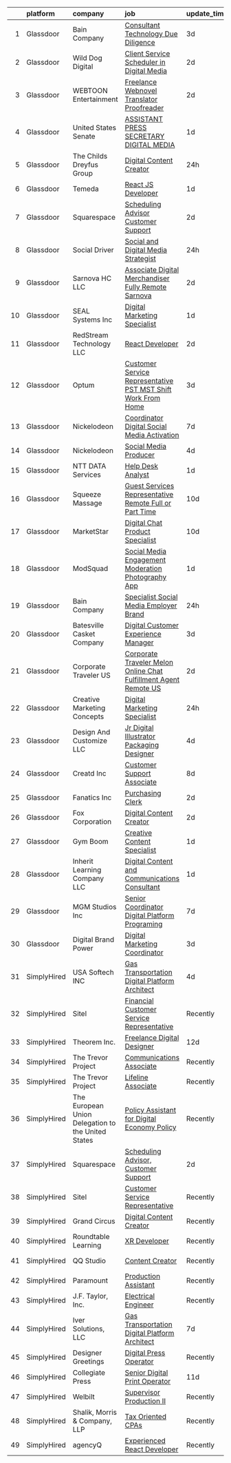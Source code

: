 

|    | platform    | company                                            | job                                                                                                                                                                                                                                                                                                                                                                                                                                                                                                                                                                                                                                                                                                                                                                                                                                                                                                          | update_time   | location                    |
|---:|:------------|:---------------------------------------------------|:-------------------------------------------------------------------------------------------------------------------------------------------------------------------------------------------------------------------------------------------------------------------------------------------------------------------------------------------------------------------------------------------------------------------------------------------------------------------------------------------------------------------------------------------------------------------------------------------------------------------------------------------------------------------------------------------------------------------------------------------------------------------------------------------------------------------------------------------------------------------------------------------------------------|:--------------|:----------------------------|
|  1 | Glassdoor   | Bain   Company                                     | [Consultant  Technology Due Diligence](https://www.glassdoor.com/partner/jobListing.htm?pos=127&ao=1136043&s=58&guid=0000018199a0560689f4620ca1ea0907&src=GD_JOB_AD&t=SR&vt=w&cs=1_4cf20baa&cb=1656139831427&jobListingId=1007955587528&jrtk=3-0-1g6cq0limi15i801-1g6cq0lj42gpu000-8f632535c2f351aa-)                                                                                                                                                                                                                                                                                                                                                                                                                                                                                                                                                                                                        | 3d            | Boston, MA                  |
|  2 | Glassdoor   | Wild Dog Digital                                   | [Client Service   Scheduler in Digital Media](https://www.glassdoor.com/partner/jobListing.htm?pos=107&ao=1110586&s=58&guid=0000018199a0560689f4620ca1ea0907&src=GD_JOB_AD&t=SR&vt=w&ea=1&cs=1_ef1ae692&cb=1656139831425&jobListingId=1007957926887&cpc=2CAED5C921A5F994&jrtk=3-0-1g6cq0limi15i801-1g6cq0lj42gpu000-c2b58b479b512465--6NYlbfkN0CyHOxz5zuJWsl2VTQnRdM_6OCWrW0oVSwxykRUIGfnau2eJu7AnyXHVsxvlof7pZphd3ExTTQ4BJSGjlQDoK16g-DDVezQ6ERLlSAkKVaXkAQu58_Vh5WGZVSqkOBc83MZ6RlrVSQQi_cnsFZ0zLzMkUovGA30aLMhqojJDB5EYIrso_-SMymBqFTl44JGbPPY2tt2X0CuGFgmNCa9jLOOUOk-JzW57dJnypRunpfGXktjBY8GuOuzDhy3Z9K4OXN0o5filiBY4ES2qi3_mBJdscq8Ro8EpyjSSj2RqMPtH992IzjK3ghMzIkIw31oB8p6iju74vsPPSQ5kS-Gb4TA-Nc3R3hFTF3Fkpi0m5xMbp1VxGmOgsuUX9djr5dCJ1yWpSzpQWyllSbCi54bgXVRN9Tmw8b_mfSiEYAqMLvVQ85jDruA2lmTGCFdiZvCNYu4kjBYcpmV4bnb2WlySHWyo8f5uFyP65EklV4z9TIdVZzUOuJltOguIbg88tjiuok%3D)                         | 2d            | Nevada                      |
|  3 | Glassdoor   | WEBTOON Entertainment                              | [Freelance Webnovel Translator   Proofreader](https://www.glassdoor.com/partner/jobListing.htm?pos=110&ao=1136043&s=58&guid=0000018199a0560689f4620ca1ea0907&src=GD_JOB_AD&t=SR&vt=w&cs=1_71d18cf7&cb=1656139831425&jobListingId=1007958161204&jrtk=3-0-1g6cq0limi15i801-1g6cq0lj42gpu000-6b2da50c789996bb-)                                                                                                                                                                                                                                                                                                                                                                                                                                                                                                                                                                                                 | 2d            | Los Angeles, CA             |
|  4 | Glassdoor   | United States Senate                               | [ASSISTANT PRESS SECRETARY DIGITAL MEDIA](https://www.glassdoor.com/partner/jobListing.htm?pos=126&ao=1136043&s=58&guid=0000018199a0560689f4620ca1ea0907&src=GD_JOB_AD&t=SR&vt=w&cs=1_e09e184a&cb=1656139831427&jobListingId=1007960465806&jrtk=3-0-1g6cq0limi15i801-1g6cq0lj42gpu000-a040ac96f4ee17d3-)                                                                                                                                                                                                                                                                                                                                                                                                                                                                                                                                                                                                     | 1d            | Washington, DC              |
|  5 | Glassdoor   | The Childs Dreyfus Group                           | [Digital Content Creator](https://www.glassdoor.com/partner/jobListing.htm?pos=116&ao=1136043&s=58&guid=0000018199a0560689f4620ca1ea0907&src=GD_JOB_AD&t=SR&vt=w&ea=1&cs=1_c105d4f1&cb=1656139831426&jobListingId=1007961585301&jrtk=3-0-1g6cq0limi15i801-1g6cq0lj42gpu000-6024c31d68b6ccd5-)                                                                                                                                                                                                                                                                                                                                                                                                                                                                                                                                                                                                                | 24h           | Remote                      |
|  6 | Glassdoor   | Temeda                                             | [React JS Developer](https://www.glassdoor.com/partner/jobListing.htm?pos=104&ao=1110586&s=58&guid=0000018199a0560689f4620ca1ea0907&src=GD_JOB_AD&t=SR&vt=w&ea=1&cs=1_a29a726c&cb=1656139831424&jobListingId=1007959732625&cpc=4F748F1840550ABC&jrtk=3-0-1g6cq0limi15i801-1g6cq0lj42gpu000-daab9cf358e9a641--6NYlbfkN0Cdyrb_-SYpjIsC7ShR4LTJruqxAexHI1Km_0W0EzpI0flnEmGiV58GZ9xpe0b4n9KvnEwlxLNWrBw5USPH7_yK7Hr0sOLwuBdBAtci8AhMmMFoxKXs5iBNk0ouHvMGgggKeSloHVxXP2HTUaJrgjzIf6iQaufQAIIribjXMNbv4f6do14-85BNRRzFkWm0yeIMFc0OiKVPbl4sIMVuExNW0sjsrmpPmq-GC-TvQeqBCfgvcZ-EJ3jXVFsqMfiUA_vAbDmRATO3hmV_icpmkBY1dUy_TTg7sMj-wsYSlLAOwJtNO9Kq6PtqFbsdRpFoKiTznsKOYvgUqu2eJFOE_9EYmnqB3VpBMzAKFOiGTecaY8i-mOvExr_J6Bo_-g2MdhZMeAARJ0U7jaBDxY6ln_VgPchdFbCtlccW3QXUpVI8cRmcwJ7IqD28o_RKQUSj3_w6OoR_P97eZ42fHNqHfBn5KPczlqiP0GNs5Dk_-aysDJtgoapSeb3yufuSexmNpZo%3D)                                                  | 1d            | Remote                      |
|  7 | Glassdoor   | Squarespace                                        | [Scheduling Advisor  Customer Support](https://www.glassdoor.com/partner/jobListing.htm?pos=120&ao=1136043&s=58&guid=0000018199a0560689f4620ca1ea0907&src=GD_JOB_AD&t=SR&vt=w&cs=1_668cbcee&cb=1656139831426&jobListingId=1007957341195&jrtk=3-0-1g6cq0limi15i801-1g6cq0lj42gpu000-e8a7b2299b0a55b8-)                                                                                                                                                                                                                                                                                                                                                                                                                                                                                                                                                                                                        | 2d            | Oregon                      |
|  8 | Glassdoor   | Social Driver                                      | [Social and Digital Media Strategist](https://www.glassdoor.com/partner/jobListing.htm?pos=130&ao=1136043&s=58&guid=0000018199a0560689f4620ca1ea0907&src=GD_JOB_AD&t=SR&vt=w&ea=1&cs=1_beb003e7&cb=1656139831427&jobListingId=1007962710800&jrtk=3-0-1g6cq0limi15i801-1g6cq0lj42gpu000-0b89f4ae6c1381e8-)                                                                                                                                                                                                                                                                                                                                                                                                                                                                                                                                                                                                    | 24h           | Austin, TX                  |
|  9 | Glassdoor   | Sarnova HC  LLC                                    | [Associate Digital Merchandiser   Fully Remote   Sarnova](https://www.glassdoor.com/partner/jobListing.htm?pos=122&ao=1136043&s=58&guid=0000018199a0560689f4620ca1ea0907&src=GD_JOB_AD&t=SR&vt=w&cs=1_adb8be46&cb=1656139831426&jobListingId=1007957844935&jrtk=3-0-1g6cq0limi15i801-1g6cq0lj42gpu000-733bb4a49778efc1-)                                                                                                                                                                                                                                                                                                                                                                                                                                                                                                                                                                                     | 2d            | Remote                      |
| 10 | Glassdoor   | SEAL Systems  Inc                                  | [Digital Marketing Specialist](https://www.glassdoor.com/partner/jobListing.htm?pos=106&ao=1110586&s=58&guid=0000018199a0560689f4620ca1ea0907&src=GD_JOB_AD&t=SR&vt=w&ea=1&cs=1_83146e25&cb=1656139831425&jobListingId=1007959041624&cpc=6FC5BA77C9A4CD78&jrtk=3-0-1g6cq0limi15i801-1g6cq0lj42gpu000-9f8a0b6c04246ab2--6NYlbfkN0Bi-g4OEguhQEx4pjzkmulzkFDPdVMQm6g82nLRMcVRUAXQonzRVMradnGQKzd20tyuh3EDbvpRY-2qEo2aZYpyAMPUMC7XDjsSRHaVS4XmbGRBlkcjQMt6XqmiUgCXFRT_VOIAmzci1Z3w0R-M798fnwauaLTZhKpbj1m34eK1W45x_U3BYgFm9eMzEex-jojVri7uF5urzHRaZi8iplzBer0gEW4qj72LiLB6hVyw3Xm43-hWRhts5VWmbQelQJw-Go8icc_1pBA-p7-NJgv8wkQdlaH-61PeSB_Vfb6Dks99YwaqAk81EvZXo3mVAoqg8MkVXBF-ScGylhqGr3uNNGUw7Nrj38Et7vFIPln4nqzxZDLkTHYveVCR9z0zwO-gCZMpgk1v-fMoJg6qTYxW7uCzhHRSkQYxbmu3xO_76RSpbHWXyQLBk3tWT_iE4xrC6SUIMQjL-_9X-eCXOrhhMWMMYDHWtLdjqnfHgBMFEa2-YSFgaHbB-9Vw08tw8cI%3D)                                        | 1d            | Remote                      |
| 11 | Glassdoor   | RedStream Technology LLC                           | [React Developer](https://www.glassdoor.com/partner/jobListing.htm?pos=109&ao=1110586&s=58&guid=0000018199a0560689f4620ca1ea0907&src=GD_JOB_AD&t=SR&vt=w&ea=1&cs=1_2e20e9fb&cb=1656139831425&jobListingId=1007956773373&cpc=C4A69CCDBB3B9599&jrtk=3-0-1g6cq0limi15i801-1g6cq0lj42gpu000-8a574113bc7e8765--6NYlbfkN0Af4VUVFC65ZFGPeY38cqKHBXywLY7NZRgmgZnkNCReYTEQAOd-TTSyAj4YzGraWReXalJVkunaw1nndv_UJCqjeqdPrk1lpk_TzUiZ_svtIdBTnO-ZFvnmQGcjIi6GNpu4FSJs-uF_hXuFUzOpIADejgki0K57qMy9VSHJK8SlPd40_uLd9CkwI_cnZHcxeNxIvqLb1vJOgr02Jx-guF4gHM40jyquBKo45HGfrmUZbyaKT657tetaTfgw38DpvExv332L9Fmvh9HMYBhJyVbpH4L5_IW4LTiFGzqIVvkz1Yj6pZNT2EWTBt1Yn4u9YeDX5Ogru6slPpRM-W9pSAGXQWg8rDVRnmoS1VTwTri0lDYxFKrpdzX2eaqdazIxpFo2P5AM0MS49KL4IO3AGbEO1If0NipkEtKi_ZtG1MNV3uIWAkW51FYkuxRY5cVNH0HPQbosSS2iSjho5o7WTFwlGg5PrKmrsrcVNZj8cBcyVFPYbqv8k-aB)                                                                   | 2d            | Remote                      |
| 12 | Glassdoor   | Optum                                              | [Customer Service Representative  PST MST Shift    Work From Home](https://www.glassdoor.com/partner/jobListing.htm?pos=112&ao=1136043&s=58&guid=0000018199a0560689f4620ca1ea0907&src=GD_JOB_AD&t=SR&vt=w&cs=1_c4069fa1&cb=1656139831426&jobListingId=1007955682037&jrtk=3-0-1g6cq0limi15i801-1g6cq0lj42gpu000-d2e1a349431e7534-)                                                                                                                                                                                                                                                                                                                                                                                                                                                                                                                                                                            | 3d            | Costa Mesa, CA              |
| 13 | Glassdoor   | Nickelodeon                                        | [Coordinator  Digital Social Media Activation](https://www.glassdoor.com/partner/jobListing.htm?pos=121&ao=1136043&s=58&guid=0000018199a0560689f4620ca1ea0907&src=GD_JOB_AD&t=SR&vt=w&cs=1_91f6741b&cb=1656139831426&jobListingId=1007948064140&jrtk=3-0-1g6cq0limi15i801-1g6cq0lj42gpu000-8f1c2f9e3cf6ea39-)                                                                                                                                                                                                                                                                                                                                                                                                                                                                                                                                                                                                | 7d            | New York, NY                |
| 14 | Glassdoor   | Nickelodeon                                        | [Social Media Producer](https://www.glassdoor.com/partner/jobListing.htm?pos=124&ao=1136043&s=58&guid=0000018199a0560689f4620ca1ea0907&src=GD_JOB_AD&t=SR&vt=w&cs=1_ea81aaef&cb=1656139831426&jobListingId=1007952510941&jrtk=3-0-1g6cq0limi15i801-1g6cq0lj42gpu000-56e529fd77566abd-)                                                                                                                                                                                                                                                                                                                                                                                                                                                                                                                                                                                                                       | 4d            | Hollywood, CA               |
| 15 | Glassdoor   | NTT DATA Services                                  | [Help Desk Analyst](https://www.glassdoor.com/partner/jobListing.htm?pos=128&ao=1136043&s=58&guid=0000018199a0560689f4620ca1ea0907&src=GD_JOB_AD&t=SR&vt=w&ea=1&cs=1_14db8555&cb=1656139831427&jobListingId=1007959872690&jrtk=3-0-1g6cq0limi15i801-1g6cq0lj42gpu000-71f3909cd136872f-)                                                                                                                                                                                                                                                                                                                                                                                                                                                                                                                                                                                                                      | 1d            | Remote                      |
| 16 | Glassdoor   | Squeeze Massage                                    | [Guest Services Representative  Remote   Full or Part Time ](https://www.glassdoor.com/partner/jobListing.htm?pos=117&ao=1136043&s=58&guid=0000018199a0560689f4620ca1ea0907&src=GD_JOB_AD&t=SR&vt=w&cs=1_1f6466bb&cb=1656139831426&jobListingId=1007939388436&jrtk=3-0-1g6cq0limi15i801-1g6cq0lj42gpu000-877bdd822ff4c174-)                                                                                                                                                                                                                                                                                                                                                                                                                                                                                                                                                                                  | 10d           | Los Angeles, CA             |
| 17 | Glassdoor   | MarketStar                                         | [Digital Chat Product Specialist](https://www.glassdoor.com/partner/jobListing.htm?pos=103&ao=1110586&s=58&guid=0000018199a0560689f4620ca1ea0907&src=GD_JOB_AD&t=SR&vt=w&ea=1&cs=1_b2175178&cb=1656139831424&jobListingId=1007940122050&cpc=217C45A42544DB93&jrtk=3-0-1g6cq0limi15i801-1g6cq0lj42gpu000-0f8beed19d2a69a3--6NYlbfkN0DmKv6-UJ4VzJ7REpO6NpBLgFSzYHL6oW0yAp2PobhjYs8NZR0W5nJPO6VWHsf8RwvqmZhohteutq9p3ownsZXX6rUqae8x4QClSCf_Qkl-kcW6SZPSbRI0bsGkuXkpVzC80nN_oVb1NbiZRphmjHU8FbOL0S5ZyCeAfxbN5CtSUbsfcZMZEqYoqe4EOSFXdgvDDmAayWo_oSSyA_XgBVht6pDKBfuDNOrs7PpGIxKLvV3TxW0ZK97pSgs8-6Wb71UxS1eAlo9Ogm_9sYjO006I8N_xK-1VUutLPTPWUSv8E0FUSgrFIKECGEsXXW4nu0ANH3Ggqlw6AHOGwlcD17BzbPt7YlcDV-5smZ9AsPcgInZ6Ea2f3ympFyLFfhbyT2lcj0kF_3jL7ZsrdTPcE0uA4qIjSoolU2r9TuIT3A_G6kA6Ptc_WZCDnSJFv1x_u9s-zxqpYZD1L8l7YXw7MGjey1-ZMR6pj7TdgsbUPVnQnXP3wdK2lb36M4izUhhptlaWl1KzSBE-DQ%3D%3D)                       | 10d           | Salt Lake City, UT          |
| 18 | Glassdoor   | ModSquad                                           | [Social Media Engagement Moderation   Photography App](https://www.glassdoor.com/partner/jobListing.htm?pos=123&ao=1136043&s=58&guid=0000018199a0560689f4620ca1ea0907&src=GD_JOB_AD&t=SR&vt=w&ea=1&cs=1_2cd976ea&cb=1656139831426&jobListingId=1007960950999&jrtk=3-0-1g6cq0limi15i801-1g6cq0lj42gpu000-30c051bb14713cdb-)                                                                                                                                                                                                                                                                                                                                                                                                                                                                                                                                                                                   | 1d            | Remote                      |
| 19 | Glassdoor   | Bain   Company                                     | [Specialist  Social Media   Employer Brand](https://www.glassdoor.com/partner/jobListing.htm?pos=125&ao=1136043&s=58&guid=0000018199a0560689f4620ca1ea0907&src=GD_JOB_AD&t=SR&vt=w&cs=1_d88f9598&cb=1656139831427&jobListingId=1007962719602&jrtk=3-0-1g6cq0limi15i801-1g6cq0lj42gpu000-827fc57604e56acf-)                                                                                                                                                                                                                                                                                                                                                                                                                                                                                                                                                                                                   | 24h           | Dallas, TX                  |
| 20 | Glassdoor   | Batesville Casket Company                          | [Digital Customer Experience Manager](https://www.glassdoor.com/partner/jobListing.htm?pos=108&ao=1110586&s=58&guid=0000018199a0560689f4620ca1ea0907&src=GD_JOB_AD&t=SR&vt=w&ea=1&cs=1_58d13bb2&cb=1656139831425&jobListingId=1007954437960&cpc=FAE5E775D180B2FB&jrtk=3-0-1g6cq0limi15i801-1g6cq0lj42gpu000-553f1041f513bfca--6NYlbfkN0AReMqbNxtuu3Iwq5TXxmkQIrV3hi7xtp7wcfDiRElhrN99WN8VZ32C_e_RWkgKRjgTxh1w-qjddq4QvsbFv4aKp5tgm2PKAuQAz3ryvqApAxronyRkBQ97F5Yh2jTh92V67zqMkB2Y2ixEOa1rY7mSM2VQVnrnt7piWp6dPKjUu4FyvjJqh-ck_VgFxbb1Dt0_y8BDvBPBGg18ShRCvuGqB7v8gPoBcr5fWvB006jTIn1sTsqd6e5tRwa-02xHkwW6KfM-ZD2mD95UCTHwwXGkf3c4VzNvuwoQMOO2F5ew2vJlJ7G3o0Bs6qMd3FHJeRXfuFC6mqIY_k8tzjex5U6Z11MoIjqdNVWhdYn9hslkGuzz-YPXppitamULMYhf7RB7KYf1-GPcqb3q0O1VOb9Xs5PU57kGmTqJRnQwP9-a52b-XQXQGfrSx20S3a30L7bu3xLF3SSWhI9dKQ236fFCpBcwh9qNdyycL9FUPwAXpXjXcjPv5BnD_NPcc15NwgFa5XWZT30E2OKlWH3nNmjdh5VxjoF2vBg%3D) | 3d            | Remote                      |
| 21 | Glassdoor   | Corporate Traveler  US                             | [Corporate Traveler   Melon Online   Chat Fulfillment Agent   Remote  US](https://www.glassdoor.com/partner/jobListing.htm?pos=111&ao=1136043&s=58&guid=0000018199a0560689f4620ca1ea0907&src=GD_JOB_AD&t=SR&vt=w&cs=1_f18f13c3&cb=1656139831425&jobListingId=1007957358560&jrtk=3-0-1g6cq0limi15i801-1g6cq0lj42gpu000-418e04b2fa808ba4-)                                                                                                                                                                                                                                                                                                                                                                                                                                                                                                                                                                     | 2d            | Remote                      |
| 22 | Glassdoor   | Creative Marketing Concepts                        | [Digital Marketing Specialist](https://www.glassdoor.com/partner/jobListing.htm?pos=101&ao=1110586&s=58&guid=0000018199a0560689f4620ca1ea0907&src=GD_JOB_AD&t=SR&vt=w&ea=1&cs=1_41e0e3a5&cb=1656139831424&jobListingId=1007962482186&cpc=BCC169F53084E245&jrtk=3-0-1g6cq0limi15i801-1g6cq0lj42gpu000-b8ed6aefb047d70a--6NYlbfkN0DdLn5tXN_RiyJSiFodarGZFJKa8s6F6AK0THPBWp05McNH5sQAMcv2GVYaTYShzxdk6CcbyxzjlzbIOkS2VNvHzN_kvsmiqIUE-KZd6F7De5R-fFy_S8knH9rcNuvv3ZzWQKxtHCZyJkhYsN0AbVPM9pEEEPU1Rhk8tDWU8FYj286Rpha8ST4nfTZDdXXBp1s-mzXrM1omBgw0o2-XRFsVRHku8mjiTK-dA-TvEzbN_GAqqV5fPjGb-UC4rW8KpRwUzs8dQTP6-OU269fJ9wAMGPdBuNKxkjnpQ-fBHSebD54UQZj6I_abPeO4zG1RmHGe9pjngo2cbGpvUsZ610V4FR7MzdEnPmh_JHllQyFKfF7hsQWsBPMo-sD4xZrxlV39b7LRCyj_IK48aDIOHFZM0vz-l1sBDJAljudahDkI3V6KRRYkTCTf8XnsecqZQhkvKsm1QTItugYmQZ6GIH5FqRx-tO1wDLNOUm_7EPjUrZSdIBa9TOvEnm7YRTB2e_U%3D)                                        | 24h           | Remote                      |
| 23 | Glassdoor   | Design And Customize LLC                           | [Jr  Digital Illustrator   Packaging Designer](https://www.glassdoor.com/partner/jobListing.htm?pos=118&ao=1136043&s=58&guid=0000018199a0560689f4620ca1ea0907&src=GD_JOB_AD&t=SR&vt=w&ea=1&cs=1_74620203&cb=1656139831426&jobListingId=1007952535587&jrtk=3-0-1g6cq0limi15i801-1g6cq0lj42gpu000-8cceb22179472e5b-)                                                                                                                                                                                                                                                                                                                                                                                                                                                                                                                                                                                           | 4d            | Burlingame, CA              |
| 24 | Glassdoor   | Creatd  Inc                                        | [Customer Support Associate](https://www.glassdoor.com/partner/jobListing.htm?pos=115&ao=1136043&s=58&guid=0000018199a0560689f4620ca1ea0907&src=GD_JOB_AD&t=SR&vt=w&cs=1_f69c29d7&cb=1656139831426&jobListingId=1007945534448&jrtk=3-0-1g6cq0limi15i801-1g6cq0lj42gpu000-4159e058a5bb2743-)                                                                                                                                                                                                                                                                                                                                                                                                                                                                                                                                                                                                                  | 8d            | Remote                      |
| 25 | Glassdoor   | Fanatics Inc                                       | [Purchasing Clerk](https://www.glassdoor.com/partner/jobListing.htm?pos=114&ao=1136043&s=58&guid=0000018199a0560689f4620ca1ea0907&src=GD_JOB_AD&t=SR&vt=w&cs=1_56f1452a&cb=1656139831426&jobListingId=1007956972699&jrtk=3-0-1g6cq0limi15i801-1g6cq0lj42gpu000-9c44c9c0acd24eb8-)                                                                                                                                                                                                                                                                                                                                                                                                                                                                                                                                                                                                                            | 2d            | Remote                      |
| 26 | Glassdoor   | Fox Corporation                                    | [Digital Content Creator](https://www.glassdoor.com/partner/jobListing.htm?pos=113&ao=1136043&s=58&guid=0000018199a0560689f4620ca1ea0907&src=GD_JOB_AD&t=SR&vt=w&cs=1_c38e79a9&cb=1656139831426&jobListingId=1007957196240&jrtk=3-0-1g6cq0limi15i801-1g6cq0lj42gpu000-fb1802bc858db735-)                                                                                                                                                                                                                                                                                                                                                                                                                                                                                                                                                                                                                     | 2d            | Atlanta, GA                 |
| 27 | Glassdoor   | Gym Boom                                           | [Creative Content Specialist](https://www.glassdoor.com/partner/jobListing.htm?pos=105&ao=1110586&s=58&guid=0000018199a0560689f4620ca1ea0907&src=GD_JOB_AD&t=SR&vt=w&ea=1&cs=1_05adfac3&cb=1656139831424&jobListingId=1007959886356&cpc=AC285F3A3ECA6BB0&jrtk=3-0-1g6cq0limi15i801-1g6cq0lj42gpu000-0adb7299268c956a--6NYlbfkN0AoDDpkrGhtzKE0gVp1BlX-LnPD9pSPoLM4cZg7PJyRwVp9oeMj840NBVYBRk5J1bAgGrk0uXeTdXn-YpSyGqYpXk8RD9MvoaZAr8bXATqTyvsWlF9sM6GsraihnD-etWxX65NV56_ALKH3JjP-W7SJu723GXkomoS216Uw4ddJbSPSwfZp2g-dMVpVo7JHeILWhzR0PAf06ah44gtsOad0wU8XV1AEBfrvv8Ed6FZDB0aBQrqzfGa_v1A0_LKMTUw6XCO0IxQStBwheewm9De0TvTs7uwDX7EksvbaDHJ7MnFQJYp0sKZlfOHfHPTOAb0632VglE3Uk6o9voiwoDP2IaAshwlE5XXSoYWzhrxMxkvnzdY6ILuCjAKojhH2CU4CGsXo_lYLLJrmLr33zdQu-THcOOpT7_qMkQiusNXKzZMdvtatlyDwgKEUQkq8iAWCI4B7qk-MlezD5fW-RwPQuD6b0-lSYl-fkfmE8MTG8nfXqqZkeohDhFQCW_boaJYwwymS4HXJZg%3D%3D)                           | 1d            | Remote                      |
| 28 | Glassdoor   | Inherit Learning Company LLC                       | [Digital Content and Communications Consultant](https://www.glassdoor.com/partner/jobListing.htm?pos=102&ao=1110586&s=58&guid=0000018199a0560689f4620ca1ea0907&src=GD_JOB_AD&t=SR&vt=w&ea=1&cs=1_6ae0e157&cb=1656139831424&jobListingId=1007959790648&cpc=44CD5376B8534B8F&jrtk=3-0-1g6cq0limi15i801-1g6cq0lj42gpu000-926046372c39c1ea--6NYlbfkN0CzcDFs8cjNZITHzPaspPYUdxCTppyanGLeq-qEeiOFH5LHG5fJtyY_aCK2HL_ZJzgeQX_vt1Ex2Z1Gn_l_tEjyMQYJIY54P4axbRiZH0oMpjfAEM97CodgStbvxHv5l92ueRyheNRibcjyGCT6Bqd530q4Pl01rmfudCdxwpHkIx7Qeu8QLOrnESFfDn2QM1JzQIHQSGX0cpBgLmvrDLqmWw1OJHoa5LxW5zqAlLEqAKGuisaYxoO1Ft_fhZDPEmSTvxSjDHuOvhK4HAPYlQAdo2jtdAYec9qWfu--Ny6y2NdNIWcaT-kkSqEzn7VJFNmA5wgf4m1G6zsx82GcdM8LfwOE-TgDFWReS3TpjhLKgVzsHkoNXoVWUo5KQ0SNdzt6hhxj8IHY75uAtG8oadD5yrbiF1z6UwVrQgdHrBSUQV4YU4ECiex1ws8odLsyLbY71gSdvA412VgPDHqlxnvxgCG_OcS1yvs2lOrjby47RwbnX3gcf1ElmnhMLyy7qdM%3D)                       | 1d            | Remote                      |
| 29 | Glassdoor   | MGM Studios Inc                                    | [Senior Coordinator  Digital Platform Programing](https://www.glassdoor.com/partner/jobListing.htm?pos=129&ao=1136043&s=58&guid=0000018199a0560689f4620ca1ea0907&src=GD_JOB_AD&t=SR&vt=w&ea=1&cs=1_c71d5ce8&cb=1656139831427&jobListingId=1007946500496&jrtk=3-0-1g6cq0limi15i801-1g6cq0lj42gpu000-b208e6bd8fc9a84d-)                                                                                                                                                                                                                                                                                                                                                                                                                                                                                                                                                                                        | 7d            | Beverly Hills, CA           |
| 30 | Glassdoor   | Digital Brand Power                                | [Digital Marketing Coordinator](https://www.glassdoor.com/partner/jobListing.htm?pos=119&ao=1136043&s=58&guid=0000018199a0560689f4620ca1ea0907&src=GD_JOB_AD&t=SR&vt=w&ea=1&cs=1_c3b2d4c3&cb=1656139831426&jobListingId=1007954707726&jrtk=3-0-1g6cq0limi15i801-1g6cq0lj42gpu000-040bb786e862ed3a-)                                                                                                                                                                                                                                                                                                                                                                                                                                                                                                                                                                                                          | 3d            | Remote                      |
| 31 | SimplyHired | USA Softech INC                                    | [Gas Transportation Digital Platform Architect](https://www.simplyhired.com/job/qV23uIHdCHzV32oxpXNFRxIE8Fjh96LmaacB5BdDrZUakvGZBUfOpQ?q=digital+platform)                                                                                                                                                                                                                                                                                                                                                                                                                                                                                                                                                                                                                                                                                                                                                   | 4d            | Remote                      |
| 32 | SimplyHired | Sitel                                              | [Financial Customer Service Representative](https://www.simplyhired.com/job/_LWtlFm8zX3MKru3aGpI-e3RsjfyAsEBd1fcWWttbG0OVO47Wnmqaw?q=digital+platform)                                                                                                                                                                                                                                                                                                                                                                                                                                                                                                                                                                                                                                                                                                                                                       | Recently      | Athens, TN +17 locations    |
| 33 | SimplyHired | Theorem Inc.                                       | [Freelance Digital Designer](https://www.simplyhired.com/job/56lGdsd0NT_PxZyUFNh70kqoWHzzVt-FPe0mlhIYe9ffGxtFEGziRw?q=digital+platform)                                                                                                                                                                                                                                                                                                                                                                                                                                                                                                                                                                                                                                                                                                                                                                      | 12d           | Remote                      |
| 34 | SimplyHired | The Trevor Project                                 | [Communications Associate](https://www.simplyhired.com/job/xF3Ou7t-WnGHIInjqbqF0GdqCsZWph9NM2YkJUEYNbHTNX8EjpOTww?q=digital+platform)                                                                                                                                                                                                                                                                                                                                                                                                                                                                                                                                                                                                                                                                                                                                                                        | Recently      | United States               |
| 35 | SimplyHired | The Trevor Project                                 | [Lifeline Associate](https://www.simplyhired.com/job/Ak4icOMDvDZSA7CdUYJUQ6jgtpv_NAhrYl2Qp25OGwLKf0BJLaa9MQ?q=digital+platform)                                                                                                                                                                                                                                                                                                                                                                                                                                                                                                                                                                                                                                                                                                                                                                              | Recently      | United States               |
| 36 | SimplyHired | The European Union Delegation to the United States | [Policy Assistant for Digital Economy Policy](https://www.simplyhired.com/job/rDpA4iUPlTw_ukxdmt1y2Is82feYaMiXk1-Tmsbq-W2lvHg8YlOtdA?q=digital+platform)                                                                                                                                                                                                                                                                                                                                                                                                                                                                                                                                                                                                                                                                                                                                                     | Recently      | Washington, DC              |
| 37 | SimplyHired | Squarespace                                        | [Scheduling Advisor, Customer Support](https://www.simplyhired.com/job/z1MT4lgVaigSwioFOx6BhP-pncuvx-oNnHOS64JTExWMtObA6eEEDw?q=digital+platform)                                                                                                                                                                                                                                                                                                                                                                                                                                                                                                                                                                                                                                                                                                                                                            | 2d            | Oregon                      |
| 38 | SimplyHired | Sitel                                              | [Customer Service Representative](https://www.simplyhired.com/job/tq6C83l3hg9c6iQ0UbqBz9CAvAxpbBZfsdzRep5L0NclEePT5xhBVA?q=digital+platform)                                                                                                                                                                                                                                                                                                                                                                                                                                                                                                                                                                                                                                                                                                                                                                 | Recently      | Hephzibah, GA +21 locations |
| 39 | SimplyHired | Grand Circus                                       | [Digital Content Creator](https://www.simplyhired.com/job/EkMUtxNwrFAljv8yh_og1Qit95mwnzLa27znpwgvpt6EyaxStnQYkw?q=digital+platform)                                                                                                                                                                                                                                                                                                                                                                                                                                                                                                                                                                                                                                                                                                                                                                         | Recently      | Remote                      |
| 40 | SimplyHired | Roundtable Learning                                | [XR Developer](https://www.simplyhired.com/job/wOQuZ9koRYUSm1hEeqD5cBAg2gv6ZaNx9lP6DooZsrvy6adzC62lYg?q=digital+platform)                                                                                                                                                                                                                                                                                                                                                                                                                                                                                                                                                                                                                                                                                                                                                                                    | Recently      | Chagrin Falls, OH           |
| 41 | SimplyHired | QQ Studio                                          | [Content Creator](https://www.simplyhired.com/job/5yq2Sb7wg7ZbuxgEBxV5SK7LmwULjh4AW3XKPEd2nuuJaCd-LgCu3A?q=digital+platform)                                                                                                                                                                                                                                                                                                                                                                                                                                                                                                                                                                                                                                                                                                                                                                                 | Recently      | Valley Stream, NY           |
| 42 | SimplyHired | Paramount                                          | [Production Assistant](https://www.simplyhired.com/job/7d9o8Cm1AKSdadyi2fEP_SyarS6E6e7zt8Z1PTcLc9-TTKJrxDNE_Q?q=digital+platform)                                                                                                                                                                                                                                                                                                                                                                                                                                                                                                                                                                                                                                                                                                                                                                            | Recently      | New York, NY                |
| 43 | SimplyHired | J.F. Taylor, Inc.                                  | [Electrical Engineer](https://www.simplyhired.com/job/ercaFmXqqTXgIXEFxc3YFb6FuVTfJpH0SjFk3SMmBCXvM7g7x9aohw?q=digital+platform)                                                                                                                                                                                                                                                                                                                                                                                                                                                                                                                                                                                                                                                                                                                                                                             | Recently      | Lexington Park, MD          |
| 44 | SimplyHired | Iver Solutions, LLC                                | [Gas Transportation Digital Platform Architect](https://www.simplyhired.com/job/nsYdLal_xzxaau65X-A3Ckm4DqI5gSZGoRKZYn5flJFbfObZapWhvw?q=digital+platform)                                                                                                                                                                                                                                                                                                                                                                                                                                                                                                                                                                                                                                                                                                                                                   | 7d            | Waltham, MA                 |
| 45 | SimplyHired | Designer Greetings                                 | [Digital Press Operator](https://www.simplyhired.com/job/0GM25-_wMHMIlJu4EU3xV2AfLb68e2tlElEh9RVsLHunveaZNXQUOQ?q=digital+platform)                                                                                                                                                                                                                                                                                                                                                                                                                                                                                                                                                                                                                                                                                                                                                                          | Recently      | Edison, NJ                  |
| 46 | SimplyHired | Collegiate Press                                   | [Senior Digital Print Operator](https://www.simplyhired.com/job/IAb_cOV3D0GHDuHAjnvfTLJPsxPagRdBlThd6YvCPVnetF9wquvFWA?q=digital+platform)                                                                                                                                                                                                                                                                                                                                                                                                                                                                                                                                                                                                                                                                                                                                                                   | 11d           | Boston, MA                  |
| 47 | SimplyHired | Welbilt                                            | [Supervisor Production II](https://www.simplyhired.com/job/WoqTzImVryLBdx201mV4zyLGdyDbzo6rZww0G5WV1uqyAT_Cxsdueg?q=digital+platform)                                                                                                                                                                                                                                                                                                                                                                                                                                                                                                                                                                                                                                                                                                                                                                        | Recently      | Mount Pleasant, MI          |
| 48 | SimplyHired | Shalik, Morris & Company, LLP                      | [Tax Oriented CPAs](https://www.simplyhired.com/job/ZivWoi2S2_8qkWu7xeZ_-4tm8hLX7tjEn-KBppZY6VHtKKHBneTkpA?q=digital+platform)                                                                                                                                                                                                                                                                                                                                                                                                                                                                                                                                                                                                                                                                                                                                                                               | Recently      | Stamford, CT                |
| 49 | SimplyHired | agencyQ                                            | [Experienced React Developer](https://www.simplyhired.com/job/DIZ7VJ3Gxf8mOjogMOJwsxhBhFDehmz2FMiBZlUcSDM9x827OsNNOA?q=digital+platform)                                                                                                                                                                                                                                                                                                                                                                                                                                                                                                                                                                                                                                                                                                                                                                     | Recently      | Bethesda, MD                |